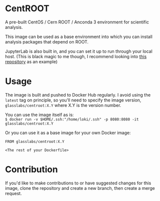 # CentROOT

A pre-built CentOS / Cern ROOT / Anconda 3 environment for scientific analysis. 

This image can be used as a base environment into which you can install analysis packages that depend on ROOT. 

JupyterLab is also built in, and you can set it up to run through your local host. 
(This is black magic to me though, I recommend looking into [this repository](https://github.com/slaclab/slac-jupyterhub) as an example)

# Usage

The image is built and pushed to Docker Hub regularly. I avoid using the `latest` tag on principle, so you'll need to specify the image version,  
`glasslabs/centroot:X.Y` where X.Y is the version number. 

You can use the image itself as is:  
`$ docker run -v $HOME/.ssh:"/home/loki/.ssh" -p 8080:8080 -it glasslabs/centroot:X.Y`

Or you can use it as a base image for your own Docker image:
```
FROM glasslabs/centroot:X.Y

<The rest of your Dockerfile>
```

# Contribution 

If you'd like to make contributions to or have suggested changes for this image, clone the repository and create a new branch, then create a merge request.
